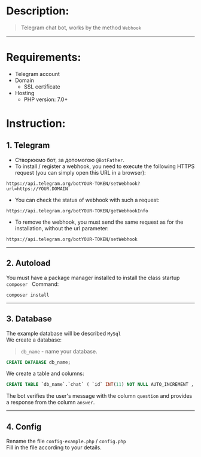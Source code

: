 # Description:
> Telegram chat bot, works by the method ```Webhook```

___
# Requirements:
* Telegram account
* Domain
     * SSL certificate
* Hosting
    * PHP version: 7.0+

# Instruction:

## 1. Telegram
* Створюємо бот, за допомогою ```@BotFather```.
* To install / register a webhook, you need to execute the following HTTPS request (you can simply open this URL in a browser):
```
https://api.telegram.org/botYOUR-TOKEN/setWebhook?url=https://YOUR.DOMAIN
```
* You can check the status of webhook with such a request:
```
https://api.telegram.org/botYOUR-TOKEN/getWebhookInfo
```
 * To remove the webhook, you must send the same request as for the installation, without the url parameter:
```
https://api.telegram.org/botYOUR-TOKEN/setWebhook
```
---

## 2. Autoload
You must have a package manager installed to install the class startup ```composer ```
Command:
```
composer install
```
---

## 3. Database
The example database will be described ```MySql```  
We create a database:  
> ```db_name``` - name your database.

```sql
CREATE DATABASE db_name;
```
We create a table and columns:
```sql
CREATE TABLE `db_name`.`chat` ( `id` INT(11) NOT NULL AUTO_INCREMENT , `question` TEXT CHARACTER SET utf8 COLLATE utf8_general_ci NOT NULL , `answer` TEXT CHARACTER SET utf8 COLLATE utf8_general_ci NOT NULL , PRIMARY KEY (`id`)) ENGINE = InnoDB;
```

The bot verifies the user's message with the column ```question```   and provides a response from the column ```answer```.

---
## 4. Config
Rename the file ```config-example.php``` / ```config.php```  
Fill in the file according to your details.